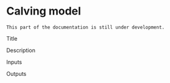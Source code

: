 # Calving model

```{note}
This part of the documentation is still under development.
```

Title

Description

Inputs

Outputs